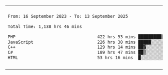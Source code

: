 

<table border="0">
 <tr>
  <td>
  
 
 <!--START_SECTION:waka-->

```txt
From: 16 September 2023 - To: 13 September 2025

Total Time: 1,138 hrs 46 mins

PHP                                422 hrs 53 mins █████████▒░░░░░░░░░░░░░░░   36.74 %
JavaScript                         226 hrs 30 mins █████░░░░░░░░░░░░░░░░░░░░   19.68 %
C++                                129 hrs 14 mins ██▓░░░░░░░░░░░░░░░░░░░░░░   11.23 %
C#                                 109 hrs 47 mins ██▒░░░░░░░░░░░░░░░░░░░░░░   09.54 %
HTML                               53 hrs 16 mins  █░░░░░░░░░░░░░░░░░░░░░░░░   04.63 %
```

<!--END_SECTION:waka-->
  </td>
    <td>
   <div align="start">
        <a href="https://open.spotify.com/user/dxso20he52f5d4ti73duavf95">
        <img width="200px" src="https://spotify-github-profile.kittinanx.com/api/view.svg?uid=dxso20he52f5d4ti73duavf95&cover_image=true&theme=default&show_offline=false&background_color=121212&interchange=false" alt="Spotify Now Playing">
    </a>
</div> 

  </td>
 </tr>

</table>

